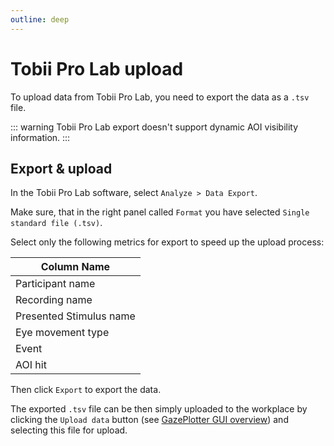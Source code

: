```yaml
---
outline: deep
---
```


# Tobii Pro Lab upload
To upload data from Tobii Pro Lab, you need to export the data as a `.tsv` file. 

::: warning
Tobii Pro Lab export doesn't support dynamic AOI visibility information.
:::

## Export & upload

In the Tobii Pro Lab software, select `Analyze > Data Export`. 

Make sure, that in the right panel called `Format` you have selected `Single standard file (.tsv)`. 

Select only the following metrics for export to speed up the upload process:

| Column Name             |
|-------------------------|
| Participant name        |
| Recording name          |
| Presented Stimulus name |
| Eye movement type       |
| Event                   |
| AOI hit                 |

Then click `Export` to export the data.

The exported `.tsv` file can be then simply uploaded to the workplace by clicking the `Upload data` button (see [GazePlotter GUI overview](/basic/)) and selecting this file for upload.